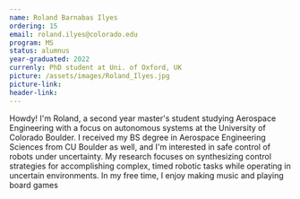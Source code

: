 ```yaml
---
name: Roland Barnabas Ilyes
ordering: 15
email: roland.ilyes@colorado.edu
program: MS
status: alumnus 
year-graduated: 2022 
currenly: PhD student at Uni. of Oxford, UK
picture: /assets/images/Roland_Ilyes.jpg 
picture-link: 
header-link:
---
```


Howdy! I'm Roland, a second year master's student studying Aerospace Engineering with a focus on autonomous systems at the University of Colorado Boulder. I received my BS degree in Aerospace Engineering Sciences from CU Boulder as well, and I'm interested in safe control of robots under uncertainty. My research focuses on synthesizing control strategies for accomplishing complex, timed robotic tasks while operating in uncertain environments. In my free time, I enjoy making music and playing board games 
